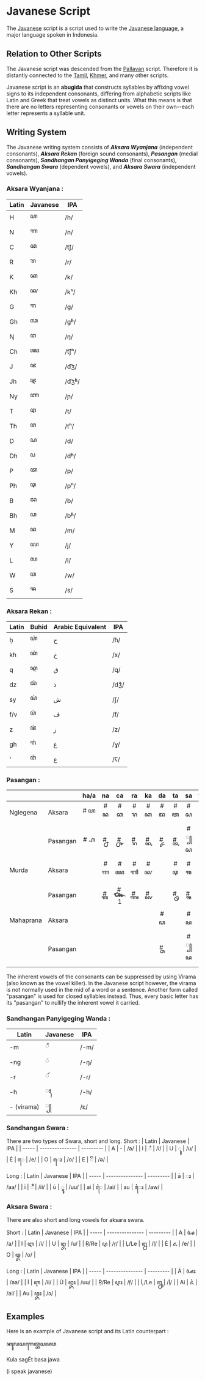 
# Javanese Script

The [Javanese](https://en.wikipedia.org/wiki/Javanese_script) script is a script used to write the [Javanese language](https://en.wikipedia.org/wiki/Javanese_language), a major language spoken in Indonesia.


## Relation to Other Scripts

The Javanese script was descended from the [Pallavan](https://en.wikipedia.org/wiki/Pallava_script) script. Therefore it is distantly connected to the [Tamil](https://en.wikipedia.org/wiki/Tamil_script), [Khmer](https://en.wikipedia.org/wiki/Khmer_script), and many other scripts.

Javanese script is an **abugida** that constructs syllables by affixing vowel signs to its independent consonants, differing from alphabetic scripts like Latin and Greek that treat vowels as distinct units. What this means is that there are no letters representing consonants or vowels on their own--each letter represents a syllable unit. 


## Writing System
The Javanese writing system consists of ***Aksara Wyanjana*** (independent consonants), ***Aksara Rekan*** (foreign sound consonants), ***Pasangan*** (medial consonants), ***Sandhangan Panyigeging Wanda*** (final consonants), ***Sandhangan Swara*** (dependent vowels), and ***Aksara Swara*** (independent vowels).

### Aksara Wyanjana :

| Latin | Javanese  | IPA       |
| ----- | --------------- | --------- |
| H     | ꦲ              | /h/       |
| N     | ꦟ              | /n/       |
| C     | ꦕ              | /t͡ʃ/      |
| R     | ꦫ              | /r/       |
| K     | ꦏ              | /k/       |
| Kh    | ꦑ              | /kʰ/      |
| G     | ꦒ              | /ɡ/       |
| Gh    | ꦓ              | /ɡʱ/      |
| Ŋ     | ꦔ              | /ŋ/       |
| Ch    | ꦖ              | /t͡ʃʰ/     |
| J     | ꦗ              | /d͡ʒ/      |
| Jh    | ꦘ              | /d͡ʒʱ/     |
| Ny    | ꦚ              | /ɲ/       |
| T     | ꦛ              | /t/       |
| Th    | ꦜ              | /tʰ/      |
| D     | ꦝ              | /d/       |
| Dh    | ꦞ              | /dʱ/      |
| P     | ꦠ              | /p/       |
| Ph    | ꦡ              | /pʰ/      |
| B     | ꦢ              | /b/       |
| Bh    | ꦣ              | /bʱ/      |
| M     | ꦤ              | /m/       |
| Y     | ꦪ              | /j/       |
| L     | ꦭ              | /l/       |
| W     | ꦮ              | /w/       |
| S     | ꦯ              | /s/       |

### Aksara Rekan :

| Latin |Buhid | Arabic Equivalent | IPA |
| ------- |------- | --- |--- |
| ḥ       |ꦲ꦳      | ح | /ħ/ |
| kh       |ꦏ꦳      | خ| /x/ |
| q        |ꦐ      | ق | /q/ |
| dz        |ꦢ꦳      | ذ | /dʒ̊/ |
| sy        |ꦱ꦳      | ش | /ʃ/ |
| f/v        |ꦥ꦳      | ف | /f/ |
| z        |ꦗ꦳      | ز | /z/ |
| gh        |ꦒ꦳      | غ | /ɣ/ |
| '        |ꦔ꦳      | ع | /ʕ/ |

### Pasangan :

|           |          | ha/a |  na  |   ca  |  ra  |  ka  |  da  |  ta  |  sa  |  wa  |  la  |  pa  |  dha |  ja  |  ya  |  nya |  ma  |  ga  |  ba  |  tha |  nga |
|-----------|----------|:----:|:----:|:-----:|:----:|:----:|:----:|:----:|:----:|:----:|:----:|:----:|:----:|:----:|:----:|:----:|:----:|:----:|:----:|:----:|:----:|
|  Nglegena |  Aksara  | # ꦲ  | # ꦤ  | # ꦕ   | # ꦫ  | # ꦏ  | # ꦢ  | # ꦠ  | # ꦱ  | # ꦮ  | # ꦭ  | # ꦥ  | # ꦝ  | # ꦗ  | # ꦪ  | # ꦚ  | # ꦩ  | # ꦒ  | # ꦧ  | # ꦛ  | # ꦔ  |
|           | Pasangan | # ꧀ꦲ | # ꧀ꦤ | # ꧀ꦕ  | # ꧀ꦫ | # ꧀ꦏ | # ꧀ꦢ | # ꧀ꦠ | # ꧀ꦱ | # ꧀ꦮ | # ꧀ꦭ | # ꧀ꦥ | # ꧀ꦝ | # ꧀ꦗ | # ꧀ꦪ | # ꧀ꦚ | # ꧀ꦩ | # ꧀ꦒ | # ꧀ꦧ | # ꧀ꦛ | # ꧀ꦔ |
|   Murda   |  Aksara  |      | # ꦟ  | # ꦖ   | # ꦬ  | # ꦑ  |      | # ꦡ  | # ꦯ  |      |      | # ꦦ  |      |      |      | # ꦘ  |      | # ꦓ  | # ꦨ  |      |      |
|           | Pasangan |      | # ꧀ꦟ | # ꧀ꦖ1 | # ꧀ꦬ | # ꧀ꦑ |      | # ꧀ꦡ | # ꧀ꦯ |      |      | # ꧀ꦦ |      |      |      | # ꧀ꦘ |      | # ꧀ꦓ | # ꧀ꦨ |      |      |
| Mahaprana |  Aksara  |      |      |       |      |      | # ꦣ  |      | # ꦰ  |      |      |      | # ꦞ  | # ꦙ  |      |      |      |      |      | # ꦜ  |      |
|           | Pasangan |      |      |       |      |      | # ꧀ꦣ |      | # ꧀ꦰ |      |      |      | # ꧀ꦞ | # ꧀ꦙ |      |      |      |      |      | # ꧀ꦜ |      |

The inherent vowels of the consonants can be suppressed by using Virama (also known as the vowel killer). In the Javanese script however, the virama is not normally used in the mid of a word or a sentence. Another form called "pasangan" is used for closed syllables instead. Thus, every basic letter has its "pasangan" to nullify the inherent vowel it carried. 

### Sandhangan Panyigeging Wanda :
| Latin | Javanese  | IPA       |
| ----- | --------------- | --------- |
| -m     | ꦀ              | /-m/       |
| -ng     | ꦁ              | /-ŋ/       |
| -r     | ꦂ              | /-r/       |
| -h     | ꦃ              | /-h/       |
| - (virama)     | ꧀              | /ɛ/       |

### Sandhangan Swara :
There are two types of Swara, short and long.
Short :
| Latin | Javanese  | IPA       |
| ----- | --------------- | --------- |
| A     | -              | /a/       |
| I     |  ꦶ              | /i/       |
| U     |  ꦸ              | /u/       |
| É     |  ꦺ              | /e/       |
| O     |  ꦺꦴ            | /o/       |
| E     |  ꦼ            | /ə/       |

Long : 
| Latin | Javanese  | IPA       |
| ----- | --------------- | --------- |
| ā     |  ꦴ              | /aa/       |
| ī     |  ꦷ              | /ii/       |
| ū     |  ꦹ              | /uu/       |
| ai     |  ꦻ              | /ai/       |
| au     |  ꦻꦴ            | /aw/       |

### Aksara Swara :

There are also short and long vowels for aksara swara.

Short : 
| Latin | Javanese  | IPA       |
| ----- | --------------- | --------- |
| A     | ꦄ              | /a/       |
| I     | ꦆ              | /i/       |
| U     | ꦈ              | /u/       |
| Ṛ/Re     | ꦉ              | /ṛ/       |
| Ḷ/Le     | ꦊ              | /ḷ/       |
| É     | ꦌ              | /e/       |
| O     | ꦎ              | /o/       |

Long :
| Latin | Javanese  | IPA       |
| ----- | --------------- | --------- |
| Ā     | ꦄꦴ              | /aa/       |
| Ī     | ꦇ              | /ii/       |
| Ū     | ꦈꦴ              | /uu/       |
| Ṝ/Re     | ꦉꦴ              | /ṝ/       |
| Ḹ/Le     | ꦋ              | /ḹ/       |
| Ai     | ꦍ            | /ai/       |
| Au     | ꦎꦴ            | /ɔ/       |

## Examples

Here is an example of Javanese script and its Latin counterpart :

ꦏꦸꦭꦱꦒꦺꦠ꧀ꦧꦱꦗꦮ

Kula sagÉt basa jawa

(i speak javanese)
